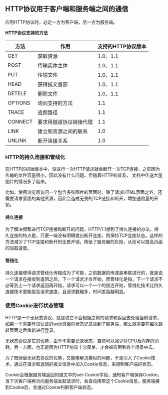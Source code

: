 
## HTTP协议用于客户端和服务端之间的通信

应用HTTP协议时，必定一方为客户端，另一方为服务端。

**HTTP协议支持的方法**


| 方法      | 作用          | 支持的HTTP协议版本 |
| ------- | ----------- | ----------- |
| GET     | 获取资源        | 1.0、1.1     |
| POST    | 传输实体主体      | 1.0、1.1     |
| PUT     | 传输文件        | 1.0、1.1     |
| HEAD    | 获得报文首部      | 1.0、1.1     |
| DETELE  | 删除文件        | 1.0、1.1     |
| OPTIONS | 询问支持的方法     | 1.1         |
| TRACE   | 追踪路径        | 1.1         |
| CONNECT | 要求用隧道协议链接代理 | 1.1         |
| LINK    | 建立和资源之间的联系  | 1.0         |
| UNLINK  | 断开连接关系      | 1.0         |



### HTTP的持久连接和管线化

在HTTP的初始版本中，没进行一次HTTP请求就会断开一次TCP连接，之前因为传输的文件容量很小，因此没有什么问题，但随着HTTP的普及， 文档中传送大量图片的情况多了起来。

比如，使用浏览器访问一个包含多张图片的页面时，除了请求HTML页面之外，还需要请求里面的其他资源，因此会造成无畏的TCP链接和断开，增加通信量的开销。

#### 持久连接

为了解决频繁进行TCP连接和断开的问题，HTTP/1.1想到了持久连接的办法，持久连接的特点是，只要一端没有明确提出断开连接，则保持TCP连接状态。这样的方法减少了TCP连接和断开的无畏开销，降低了服务器的负担，从而可以提高页面的加载速度。

#### 管线化

持久连接使得请求管线化传输成为了可能，之前数据的传递是串联进行的，就是说一个请求在接收到返回之后，下一个请求才会开始，而管线化是指，下一个请求不必等到上一个请求返回再开始，请求可以一个一个的接连开始，管线化技术比持久连接技术更能提高请求速度，且请求数越多，时间差距越明显。

### 使用Cookie进行状态管理

HTTP是一个无状态协议，就是说它不会根据之前的请求和返回去处理当前请求，如果一个需要登录认证的web页面将状态记录放到了服务端，那么就需要在每次跳转页面之后重新进行登录。

无状态协议是它的优势，由于不需要记录状态，自然可以减少对CPU及内存的消耗，另一方面，也正是因为HTTP协议十分简单，才会被应用到各个场景中去。

为了既保留无状态协议的优势，又能够解决类似的问题，于是引入了Cookie技术，通过在请求和返回的报文信息中加入Cookie信息，来控制客户端的状态。

Cookie会根据服务端返回的报文中的set-Cookie字段，通知客户端保存Cookie，当下次客户端再次向服务端发起请求时，会自动携带这个Cookie信息，服务端接到Cookie后，会通过Cookie判断客户端状态。




